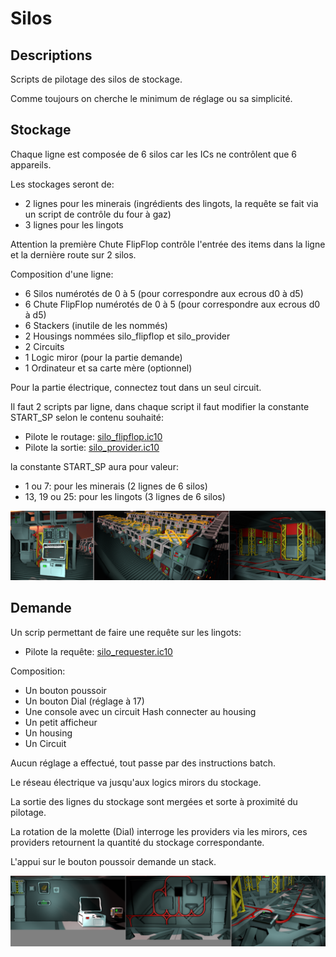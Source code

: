 # Silos

## Descriptions

Scripts de pilotage des silos de stockage.

Comme toujours on cherche le minimum de réglage ou sa simplicité.

## Stockage
Chaque ligne est composée de 6 silos car les ICs ne contrôlent que 6 appareils.

Les stockages seront de:
* 2 lignes pour les minerais (ingrédients des lingots, la requête se fait via un script de contrôle du four à gaz)
* 3 lignes pour les lingots

Attention la première Chute FlipFlop contrôle l'entrée des items dans la ligne et la dernière route sur 2 silos.

Composition d'une ligne:
* 6 Silos numérotés de 0 à 5 (pour correspondre aux ecrous d0 à d5)
* 6 Chute FlipFlop numérotés de 0 à 5 (pour correspondre aux ecrous d0 à d5)
* 6 Stackers (inutile de les nommés)
* 2 Housings nommées silo_flipflop et silo_provider
* 2 Circuits
* 1 Logic miror (pour la partie demande)
* 1 Ordinateur et sa carte mère (optionnel)

Pour la partie électrique, connectez tout dans un seul circuit.

Il faut 2 scripts par ligne, dans chaque script il faut modifier la constante START_SP selon le contenu souhaité:
* Pilote le routage: [silo_flipflop.ic10](/Silo/silo_flipflop.ic10)
* Pilote la sortie: [silo_provider.ic10](/Silo/silo_provider.ic10)

la constante START_SP aura pour valeur:
* 1 ou 7: pour les minerais (2 lignes de 6 silos)
* 13, 19 ou 25: pour les lingots (3 lignes de 6 silos)

![Vue global des lingots](/Silo/Silos.png)

## Demande

Un scrip permettant de faire une requête sur les lingots:
* Pilote la requête: [silo_requester.ic10](/Silo/silo_requester.ic10)

Composition:
* Un bouton poussoir
* Un bouton Dial (réglage à 17)
* Une console avec un circuit Hash connecter au housing
* Un petit afficheur
* Un housing
* Un Circuit

Aucun réglage a effectué, tout passe par des instructions batch.

Le réseau électrique va jusqu'aux logics mirors du stockage.

La sortie des lignes du stockage sont mergées et sorte à proximité du pilotage.

La rotation de la molette (Dial) interroge les providers via les mirors, ces providers retournent la quantité du stockage correspondante.

L'appui sur le bouton poussoir demande un stack.

![Vue global pour la demande](/Silo/Request.png)